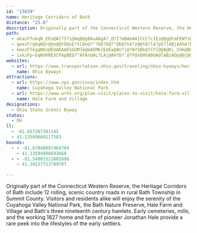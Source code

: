 ```yaml
---
id: "15639"
name: Heritage Corridors of Bath
distance: "25.6"
description: Originally part of the Connecticut Western Reserve, the Heritage Corridors of Bath include 12 rolling, scenic country roads in rural Bath Township in Summit County.
path:
  - akazFfukqN_EEo@A[?S?i@AqB@gBAuAAgA?_@?I?mBAmAA}CCC?cIEs@@g@CmFEW?sDE_ECeA?E?MAsCC_ECk@AK?mA?Q?iBEI?_@CaACo@A{@Eq@AIA]Ag@A_@CM?o@CcCGkACoCG[A[AQAWAaB?_BDk@IKCe@GEACAm@KQGWM[WIKKQOa@GSCUCUCc@C]C_@EUCMESO]O[CGs@kAQWi@_AGGEKIMOMIIECCCCCCASKOGYI_@IYEOAO?qAHG?Q@OAOAWGYOe@a@o@cAUa@We@e@y@KSMa@EUG_@AQ?OAU@i@Ba@Fi@TkABY??BQB_@Fk@?KDo@Dm@FeAJ}@Lw@Lk@^_B@EBKR{@F[PcA?E@ED[Ho@b@iD@Ct@eGD[Ly@Lg@Na@HUP_@JUTk@FQHYLc@N_A\sBHk@BU@U@_@A_@A[GsACq@?Q@Q@UFi@TkAJk@@UBU?I??@W?i@?gA@qB`@?d@@d@AB???VA`@A?R???Sa@@[@e@@e@Aa@?kACmACi@TQDOFg@JSDM@O@i@B_@?_@Ai@EwAQs@Iy@IWCAJGn@DLFD??GEEMFo@@KOCk@G]?YA_ACA?oAAc@?iJGqBAo@AwE?I?kA?sA@g@?sB?iB??u@?_@Z???[??g@?GU???S?E_@B[????CZD^h@??F?f@?^?t@?v@???w@mC?gA?i@@u@@k@@k@@M@S?O?wAAkBEqJ[mBIe@AuCKe@?iHC}CC_@?iA?m@?Em@??Dl@oHE_A?uEEaDAwHEmBAWAcA?_A?gAAI?q@?IA}DA[?oBAC?S?C???a@AA?Y?E?Y?O???S?A?g@?e@?_AAKAm@AG?g@?A^??@_@g@?U?u@?W?iACg@AK?wCCyBA[?mFCq@AqCA_@?aA?aA?Q@M?QBYDgAR[FeCh@UDmDn@uHxAI@uEz@aCf@UDu@JYBO@m@B@~H@vJ@rE?~E?\@`DAbB?F?fB?J@p@?j@?X?pB@p@?\?L@R?FA^@N?dA?dD@p@?tC?V?H@fIBtG?P?lC?zA?N?Z?N@vFBhM@|H?N?^@jI@xF?vF@`G?N?~AC`IB|C?`B?x@?p@?T?x@?`B?|B?pA?j@?tF?~D?fG?xB?lC?D?p@?t@?|Gb@Jn@N??TFl@NfBd@f@LhAX~A`@PDzBj@|A`@j@NdBb@ZHh@RZJh@Td@XJHD@RNb@\DDr@p@p@j@r@l@NJZTl@\b@Rf@TnAd@jAd@D@`DnA\LxDvA~B|@vBz@bA^`DnAz@ZpAb@FBJHJFXRNNNPLRLVNd@FRDHFPDJBD@DBDLFNDTB^?@?bEBL?xHBlA@lA?fEB`C@`@?nB@bDBx@?b@?v@@V?R?N?^@Z?`CBjB@lC@bC@p@@P?dJF`@?bCB^?pC?tC@F?X@|B@~CBP?d@?nA@P@`A?`EBD@jA???\@OiAUwAO_AIk@Es@Co@?q@?m@@sB?E@yA?C?U?M?i@?uG?[?_@?w@?S?uJ?sB?mB?w@C{L?OAiIAyJAwD?c@?y@?i@?mAAiB?qO?mA?qC?mB?u@?_A?}B@wB?q@?kD?E?YAyH?G?}B?W?cB?y@?iD?oD?uE@aG?_B?S?qG?_C?{D?aA?m@?mBAu@?aB?}@?}@?s@?oA?c@?iC?qC?cB?c@?}A?gBAgG?cB?uA?gA?g@??A_B?Q?W@WCiC?_@?S?]?m@?o@?y@?yA?m@@cB?M?[?Q?aB?u@?_@?g@?GA_CAeF?[?{@?uB?{HAgCC{C?i@?w@?m@?wC?C?U?gC?eB?}A?_@A_C?sAAqC?y@?eB?qACqIAeF?U?}B?]Au@?m@CoL?aC?eA?g@@iD?[As@Es@ASAQCMCWKi@AI_@sAS}@Km@E_A?q@Bo@F]Ha@Je@Lk@Ni@XsABUDW@Q?S?Q?SC_@Ky@?S?YBYFYVu@`@y@Ra@FKDIHIHGLGLKf@[Sw@Y}AISKSOUIKWUY]MUIUIUG[EUCU?IAU?QA_D?g@?cA?kA?QAo@?mA?G?m@?wA?yAAcC?W?MCiFCsB?g@?eAAwA?eAKB??cCx@aCv@i@TaBl@oAd@A@a@Nk@TK}@SkDCc@AGCSGUI[M[QY[e@{@eAYe@OYIWI]E]?KA{@CeHAwBCa@COMUOKSMWEiACeCAk@Ae@EIAmB[c@KMCy@OICcAQoB_@QIIESOOUIWIYKs@?Cm@wFGWIWISIMKKMIcAe@a@QsAaA}@k@oAm@SQe@a@c@k@a@u@u@oB[}@[iAKa@Oo@Oq@?AIYIJEFa@Te@PQH_@Vk@d@aCvBuBlBkEvDoAhAgBnBo@t@m@t@oA|AmAtAeA`A]Za@X]RYLc@FM?k@CYCmCc@KAGAe@GEA??q@Ga@Ee@GuAKsBMeBMi@EG?UC??TBF?h@DdBLrBLtAJd@F`@Dv@HAT?h@?pE@fBCv@AHANGXETKVO\QZS^Yl@EPEb@ARBZB`@H^TjB?H@LBl@@b@BbC?JDr@XvD@ZAvDBXB\RfBBRXrCNxABZ@HJj@FZJX@FVr@`@|@fAtBLTFPJZF\D`@D`BBrAA^Ev@EXWfASn@_@dASf@Ul@CHO`@GRKXGPGXEXE^ATAh@Ah@?h@?^FjF@n@BT@PDb@BPDRFZJ\HTPd@Xt@Vn@t@lBBJBN@L@JARATERGRWl@GNGLGLS`@S^EL]v@ELGRCL?BCLCRARA^?zA?T?|B?`@?j@?tJ@pA?VbHF??cHG@zC?|D@`F@~C?R?jE@`I@nB?tF?fDBfL?jA?lB?HBlE?fA@jE?dC@v@???@?f@?N?@?N?h@?x@?D???j@?z@?x@?R?rA?J@rCAjF?Z@jE?|@@pB?|C?rA?tC?N@hB?bD?bA?|B?T?zD@dA?X?Z@dF?zA?nM?hD@vB?bB?vA@pE?zDFAPGHI??IHQFG@?`C?tF?N@rE?rB@dD?rB?F?|A?jB?n@?`C?\@nA?h@@zA?b@?vA?h@?x@?~Bl@B|A@ZBv@?|B@lB@bA?z@@jA?V@^?`DBZ@~C@fDB`A?\@`CB?mB???lBtHH~B@B@dBAfB?hA@f@@nA@H@t@?v@@dC@nA@bB@R?tBBX?hCB~@@fA@R?dB@j@@rB@J?`B@jA@\?nA?vEDfFD`@?fCBp@?n@@X?F?bBB^@V?R?T?b@@J?~@@zA?B?d@@hCBbA@`@?H?`BBB?D?jCDJ?f@?fABD?B?h@?dCBd@BpB@p@?j@?LAPARELCVKXM^STMj@_@ZQdBcAr@c@|EsCb@Wl@?rB@fB@P@`A?P?pA@v@@tA@P@L?j@?l@@|EDb@?\?P@D?@?L@NDPFNJRPBDHNDJ@BN`@HZDNDJFJBBBDHFNL^Rp@VBDB?NNJNLT`@pA@DDJDH??R^Z`@VZbC`CHHLLNPb@b@t@t@f@f@|A`B|@|@FFDDLPRNPNNLPLNHd@Pf@Hn@HRBr@FVBJ?`@DV?N?B?fAGr@CRAh@ADAh@@^?p@@zA@N?lD@j@@b@?zH@VAL?PIPGFENO\a@VYRUFEPINENCP?N?VFNF@???NHNLFFp@|@LNPJFDNFNDL?R@z@?H?
  - qeezFrqkqN@r@@x@@tD@xE?tC@n@?^?bD?b@?^@b@?nA?z@@tB?lA?pE?lABjAAhA?bA@hD?\?f@@lCAbA?\@`A?DAl@?t@?bA?H?^@lA?T?ZAdB?H?\@dBA`B?Z?fB?T?R?\?nC?dE?vBAtA@X?R?p@?JAj@@j@A~B?zEAj@E~@KvAGh@AP_@tBeAbGADSlAG`@ADCTE`@AR?`@?D@^?L@JD^ZbCPrAL~@BLNdAf@tDJbA??BPaAA{CAs@Am@?kBAW?Y?Q?UAcCA{AA_CAiB?M?qBCY?wBAmB@I?[?w@JWBmBj@c@Jo@HA?k@@_@Ec@K{Cs@k@Q_@Ck@CmDCU?iECsBA
  - kmezFfkgqNOs@EUAKAAESGUM]k@mAEMK]EUEa@AU?i@?W?SBk@?CF{@@A@K\_CHk@BU@_@B_@?Y?oAAo@CsC?a@AOAiAIqI?kB@m@VwKFoBX}F@YHqBDqA@a@@QFwA@s@Bm@FkCBkAFyAJ{AJsANeBDa@V}Bb@yDHe@Z{AjB{HFi@B]Ba@?g@Co@Gy@Gy@K}@EYG_@Mw@GSIYIWMUMSIMGEg@g@c@a@c@a@Y]UUk@o@c@k@_@c@IKMOYSkBqAc@Um@Ui@QUKg@SGE[S_@]]_@U]S]g@eA[y@_@eASu@I]Ee@AQGq@ESGUKQMSe@g@ECOQKOIQESCQEc@A[@w@@[F_AF{@Fm@D]BU@GFWLe@Lc@P_@f@}@r@kADI@CJUFSBOBY@M?e@A]?OCa@?IIy@My@?IUw@Ss@U}@GMSy@k@wBCIS}@Oq@CSI_@S_BQqAKg@I[IWi@}AM]GYGYIu@Eo@K}DC_ACk@Au@?k@?U@S@SDa@DUFWBIRk@Xk@Xo@JWHYBMLg@b@mB\eBH_@F_@Ho@B_@Do@DuA?g@?q@?o@Ce@AACWMgAe@kEIm@Gm@c@aEQwAKm@Qw@Qs@WaACSQOKG??AAGCE?K?A?ELCDO^Ql@c@`Bc@tBCLKd@AFQjAANIhAALIrACd@A\KhAInAAFCj@UxCCXEn@GpBEx@MhACVGVGRIRIPONKLcClByBjBo@l@u@t@g@d@}@x@k@b@o@f@]XGJGLGLELGf@Gj@EPCJELGLSVc@f@]\[`@KNKTIREPG`@Q|AGVETS`@YZ]Xs@r@OPQVQXOXIXIZGb@Et@Ab@AhF?bAAf@??oC|@aCv@i@TaBl@oAd@A@a@Nk@TkAh@]Pi@\e@ZqA`Ak@f@g@d@cBbBOLo@n@c@^[TUN_@R_@RSLWNSFCtA@dC?dD?T?t@DzIDdNBfG?D@hH@nA?f@?vA@dB?zA@z@?bB@hC?~A@L@hC@zG?h@?zID`J?R@dC?V?N?fA?x@@tA?tA@pE@fE?xB@nC@D?bAAvD?tB@`D?|B?\??@h@?jB?dG?pA@jG?N@X@|G
  - iskzFp~bqNVKREXCPApBED?^AFAr@AL?LAj@AH?D?`@?F@xDHhABdA@lABzADp@@j@@t@@f@At@?TALC\KVIz@]p@[r@WLE`@OxAi@XMz@]RKp@_@NKt@k@j@c@f@[LIFE`Ae@fAg@\OdCmAlAk@|@WTGxA]dBk@d@OdD{@j@Or@O\Ij@KF?ZC@AnA?dB?j@?tA@\@f@?pCB~@@|A?HAHANEJGNKDEBCV_@FGBAPMNA\@\Hj@LFDHDLJJN\~@HIHGLGLKf@[TOZa@lA_Cd@w@FINSfAoAbCoCn@s@v@q@VS`Am@`@QVMj@OTG^CX?\B^Fn@Tp@Xv@\ZFXBV?LAPETIRS\}@l@gBJ]p@eBTm@t@iBNWHKPMHETC
websites:
  - url: https://www.transportation.ohio.gov/traveling/ohio-byways/heritage+corridors+of+bath
    name: Ohio Byways
attractions:
  - url: https://www.nps.gov/cuva/index.htm
    name: Cuyahoga Valley National Park
  - url: https://www.wrhs.org/plan-visit/places-to-visit/hale-farm-village/welcome
    name: Hale Farm and Village
designations:
  - Ohio State Scenic Byway
states:
  - OH
ll:
  - -81.657267301145
  - 41.13599609117583
bounds:
  - - -81.67040097464704
    - 41.13594998693668
  - - -81.54903322085698
    - 41.24227713789787

---
```


Originally part of the Connecticut Western Reserve, the Heritage Corridors of Bath include 12 rolling, scenic country roads in rural Bath Township in Summit County. Visitors and residents alike will enjoy the serenity of the Cuyahoga Valley National Park, the Bath Nature Preserve, Hale Farm and Village and Bath's three nineteenth century hamlets. Early cemeteries, mills, and the working 1827 home and farm of pioneer Jonathan Hale provide a rare peek into the lifestyles of the early settlers.
